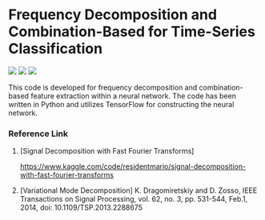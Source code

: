 # Frequency Decomposition and Combination-Based for Time-Series Classification
<p align="left">
  <img src="https://img.shields.io/badge/Python-3776AB?style=flat&logo=Python&logoColor=white"/>
  <img src="https://img.shields.io/badge/TensorFlow-FF6F00?style=flat&logo=TensorFlow&logoColor=white"/>
  <img src="https://img.shields.io/badge/Jupyter-F37626?style=flat&logo=Jupyter&logoColor=white"/>
</p>

This code is developed for frequency decomposition and combination-based feature extraction within a neural network.
The code has been written in Python and utilizes TensorFlow for constructing the neural network.

### Reference Link
1. [Signal Decomposition with Fast Fourier Transforms]

   https://www.kaggle.com/code/residentmario/signal-decomposition-with-fast-fourier-transforms
2. [Variational Mode Decomposition]
   K. Dragomiretskiy and D. Zosso, IEEE Transactions on Signal Processing, vol. 62, no. 3, pp. 531-544, Feb.1, 2014, doi: 10.1109/TSP.2013.2288675
